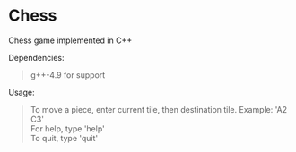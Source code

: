 # Chess
Chess game implemented in C++

Dependencies:
>g++-4.9 for <regex> support  

Usage:
>To move a piece, enter current tile, then destination tile. Example: 'A2 C3'  
>For help, type 'help'  
>To quit, type 'quit'
